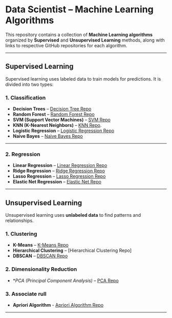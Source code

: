 
# Data Scientist – Machine Learning Algorithms

This repository contains a collection of **Machine Learning algorithms** organized by **Supervised** and **Unsupervised Learning** methods, along with links to respective GitHub repositories for each algorithm.

---

## Supervised Learning

Supervised learning uses labeled data to train models for predictions. It is divided into two types:

### 1. Classification

- **Decision Trees** – [Decision Tree Repo](https://github.com/madhumitha781/Decision-tree-ML-modal)  
- **Random Forest** – [Random Forest Repo](https://github.com/madhumitha781/crop-fertilizer-prediction)  
- **SVM (Support Vector Machines)** – [SVM Repo](https://github.com/madhumitha781/legal-app)  
- **KNN (K-Nearest Neighbors)** – [KNN Repo](https://github.com/madhumitha781/salary-pridiction-app). 
- **Logistic Regression** – [Logistic Regression Repo](https://github.com/madhumitha781/plant-pridiction-based-on-image)  
- **Naive Bayes** – [Naive Bayes Repo](https://github.com/madhumitha781/naive-bayes-modal) 

---

### 2. Regression

- **Linear Regression** – [Linear Regression Repo](https://github.com/madhumitha781/house-rent-prediction) 
- **Ridge Regression** – [Ridge Regression Repo](https://github.com/madhumitha781/house-rent-prediction)
- **Lasso Regression** – [Lasso Regression Repo](https://github.com/madhumitha781/house-rent-prediction)
- **Elastic Net Regression** – [Elastic Net Repo](https://github.com/madhumitha781/house-rent-prediction)

---

## Unsupervised Learning

Unsupervised learning uses **unlabeled data** to find patterns and relationships.

### 1. Clustering

- **K-Means** – [K-Means Repo](https://github.com/madhumitha781/airline-cost-and-time-priction-app) 
- **Hierarchical Clustering** – [Hierarchical Clustering Repo]
- **DBSCAN** – [DBSCAN Repo](https://github.com/madhumitha781/drugs-dosage-provider)

### 2. Dimensionality Reduction

- **PCA (Principal Component Analysis)* – [PCA Repo](https://github.com/madhumitha781/plant-pridiction-based-on-image)

### 3. Associate rull 
- **Apriori Algorithm** - [Apriori Algorithm Repo](https://github.com/madhumitha781/shopping-analysis)

---


